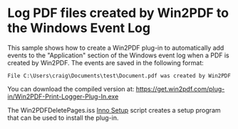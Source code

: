# Log PDF files created by Win2PDF to the Windows Event Log

This sample shows how to create a Win2PDF plug-in to automatically add events to the "Application" section of the Windows event log when a PDF is created by Win2PDF. The events are saved in the following format:

```
File C:\Users\craig\Documents\test\Document.pdf was created by Win2PDF
```

You can download the compiled version at: https://get.win2pdf.com/plug-in/Win2PDF-Print-Logger-Plug-In.exe

The Win2PDFDeletePages.iss [Inno Setup](https://jrsoftware.org/isinfo.php) script creates a setup program that can be used to install the plug-in.
